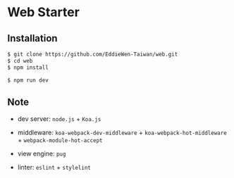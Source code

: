 # Web Starter

## Installation

~~~bash
$ git clone https://github.com/EddieWen-Taiwan/web.git
$ cd web
$ npm install

$ npm run dev
~~~

## Note

* dev server: `node.js` + `Koa.js`  

* middleware: `koa-webpack-dev-middleware` + `koa-webpack-hot-middleware` + `webpack-module-hot-accept`  

* view engine: `pug`  

* linter: `eslint` + `stylelint`
